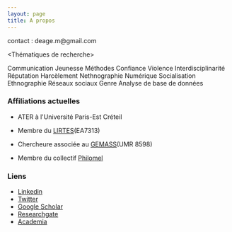```yaml
---
layout: page
title: A propos
---
```



<div class="message">
  contact : deage.m@gmail.com
</div>

<Thématiques de recherche>
  <thead>
    <tr>
      <th>Communication</th>
      <th>Jeunesse</th>
      <th>Méthodes</th>
    </tr>
  </thead>
  <tfoot>
    <tr>
      <td>Confiance</td>
      <td>Violence</td>
      <td>Interdisciplinarité</td>
    </tr>
  </tfoot>
  <tbody>
    <tr>
      <td>Réputation</td>
      <td>Harcèlement</td>
      <td>Nethnographie</td>
    </tr>
    <tr>
      <td>Numérique</td>
      <td>Socialisation</td>
      <td>Ethnographie</td>
    </tr>
    <tr>
      <td>Réseaux sociaux</td>
      <td>Genre</td>
      <td>Analyse de base de données</td>
    </tr>
  </tbody>
</table>


### Affiliations actuelles

* ATER à l'Université Paris-Est Créteil

* Membre du [LIRTES](https://lirtes.u-pec.fr/)(EA7313)

* Chercheure associée au [GEMASS](https://www.gemass.fr/margot-deage)(UMR 8598)

* Membre du collectif [Philomel](https://philomel.hypotheses.org/annuaire/profil-de-margot-deage)


### Liens

* [Linkedin](https://www.linkedin.com/in/margot-d%C3%A9age-435a3a170/?originalSubdomain=fr)
* [Twitter](https://twitter.com/stalkologist)
* [Google Scholar](https://scholar.google.fr/citations?user=CwkHhTcAAAAJ&hl=fr)
* [Researchgate](https://www.researchgate.net/profile/Margot-Deage)
* [Academia](https://u-pec.academia.edu/MargotD%C3%A9age)
 
 

